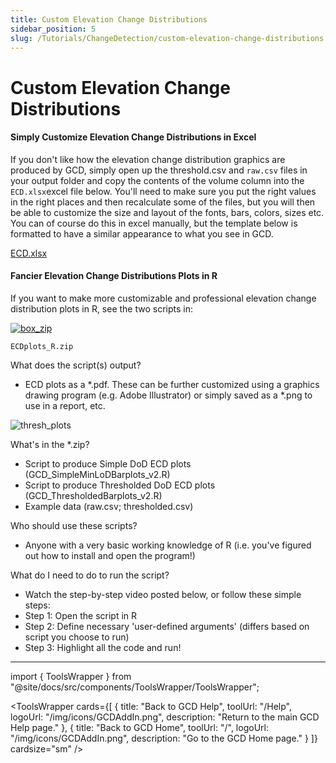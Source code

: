 ```yaml
---
title: Custom Elevation Change Distributions
sidebar_position: 5
slug: /Tutorials/ChangeDetection/custom-elevation-change-distributions
---
```

# Custom Elevation Change Distributions

#### Simply Customize Elevation Change Distributions in Excel

If you don't like how the elevation change distribution graphics are produced by GCD, simply open up the threshold.csv and `raw.csv` files in your output folder and copy the contents of the volume column into the `ECD.xlsx`excel file below. You'll need to make sure you put the right values in the right places and then recalculate some of the files, but you will then be able to customize the size and layout of the fonts, bars, colors, sizes etc. You can of course do this in excel manually, but the template below is formatted to have a similar appearance to what you see in GCD. 

[ECD.xlsx ](http://etal.usu.edu/GCD/ECD.xlsx)

#### Fancier Elevation Change Distributions Plots in R

If you want to make more customizable and professional elevation change distribution plots in R, see the two scripts in:



[![box_zip](/img/box_zip.png)](http://etal.usu.edu/GCD/Scripts/gcdbarplots.zip)

```
ECDplots_R.zip
```

What does the script(s) output?

- ECD plots as a *.pdf.  These can be further customized using a graphics drawing program (e.g. Adobe Illustrator) or simply saved as a *.png to use in a report, etc. 

![thresh_plots](/img/tutorials/thresh_plots.png)

What's in the *.zip?

- Script to produce Simple DoD ECD plots  (GCD_SimpleMinLoDBarplots_v2.R)
- Script to produce Thresholded DoD ECD plots  (GCD_ThresholdedBarplots_v2.R)
- Example data (raw.csv; thresholded.csv)

Who should use these scripts?

- Anyone with a very basic working knowledge of R (i.e. you've figured out how to install and open the program!)

What do I need to do to run the script?

- Watch the step-by-step video posted below, or follow these simple steps:
- Step 1: Open the script in R 
- Step 2: Define necessary 'user-defined arguments' (differs based on script you choose to run)
- Step 3: Highlight all the code and run!



<YouTubeEmbed videoId="ughZsKnmcCg" title="Custom Elevation Change Distributions in R" />



------
import { ToolsWrapper } from "@site/docs/src/components/ToolsWrapper/ToolsWrapper";

<ToolsWrapper
  cards={[
	{
	  title: "Back to GCD Help",
	  toolUrl: "/Help",
	  logoUrl: "/img/icons/GCDAddIn.png",
	  description: "Return to the main GCD Help page."
	},
	{
	  title: "Back to GCD Home",
	  toolUrl: "/",
	  logoUrl: "/img/icons/GCDAddIn.png",
	  description: "Go to the GCD Home page."
	}
  ]}
  cardsize="sm"
/>